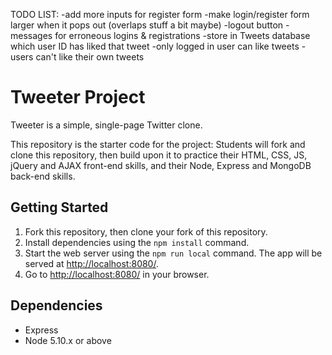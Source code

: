 TODO LIST:
-add more inputs for register form
-make login/register form larger when it pops out (overlaps stuff a bit maybe)
-logout button
-messages for erroneous logins & registrations
-store in Tweets database which user ID has liked that tweet
-only logged in user can like tweets
-users can't like their own tweets


# Tweeter Project

Tweeter is a simple, single-page Twitter clone.

This repository is the starter code for the project: Students will fork and clone this repository, then build upon it to practice their HTML, CSS, JS, jQuery and AJAX front-end skills, and their Node, Express and MongoDB back-end skills.

## Getting Started

1. Fork this repository, then clone your fork of this repository.
2. Install dependencies using the `npm install` command.
3. Start the web server using the `npm run local` command. The app will be served at <http://localhost:8080/>.
4. Go to <http://localhost:8080/> in your browser.

## Dependencies

- Express
- Node 5.10.x or above
